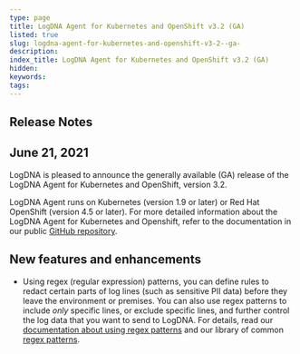 ```yaml
---
type: page
title: LogDNA Agent for Kubernetes and OpenShift v3.2 (GA)
listed: true
slug: logdna-agent-for-kubernetes-and-openshift-v3-2--ga-
description: 
index_title: LogDNA Agent for Kubernetes and OpenShift v3.2 (GA)
hidden: 
keywords: 
tags: 
---
```




## Release Notes

## June 21, 2021

LogDNA is pleased to announce the generally available (GA) release of the LogDNA Agent for Kubernetes and OpenShift, version 3.2.

LogDNA Agent runs on Kubernetes (version 1.9 or later) or Red Hat OpenShift (version 4.5 or later). For more detailed information about the LogDNA Agent for Kubernetes  and Openshift, refer to the documentation in our public [GitHub repository](https://github.com/logdna/logdna-agent-v2).

## New features and enhancements

- Using regex (regular expression) patterns, you can define rules to redact certain parts of log lines (such as sensitive PII data) before they leave the environment or premises. You can also use regex patterns to include _only_ specific lines, or exclude specific lines, and further control the log data that you want to send to LogDNA. For details, read our [documentation about using regex patterns](https://github.com/logdna/logdna-agent-v2/blob/3.2/docs/README.md#configuring-regex-for-redaction-and-exclusion-or-inclusion) and our library of common [regex patterns](https://github.com/logdna/logdna-agent-v2/blob/3.2/docs/REGEX.md).



